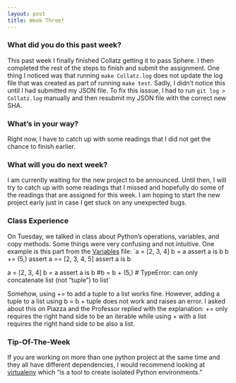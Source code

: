 ```yaml
---
layout: post
title: Week Three!
---
```


### What did you do this past week?

This past week I finally finished Collatz getting it to pass Sphere. I then completed the rest of the steps to finish and submit the assignment. One thing I noticed was that running `make Collatz.log` does not update the log file that was created as part of running `make test`. Sadly, I didn’t notice this until I had submitted my JSON file. To fix this isssue, I had to run `git log > Collatz.log` manually and then resubmit my JSON file with the correct new SHA.

### What’s in your way?

Right now, I have to catch up with some readings that I did not get the chance to finish earlier.

### What will you do next week?

I am currently waiting for the new project to be announced. Until then, I will try to catch up with some readings that I missed and hopefully do some of the readings that are assigned for this week. I am hoping to start the new project early just in case I get stuck on any unexpected bugs.

### Class Experience 

On Tuesday, we talked in class about Python’s operations, variables, and copy methods. Some things were very confusing and not intuitive. One example is this part from the [Variables](https://github.com/fareszf/cs373/blob/master/examples/Variables.py) file:
`a = [2, 3, 4]
b = a
assert a is b
b += (5,)
assert a == [2, 3, 4, 5]
assert a is b

a = [2, 3, 4]
b = a
assert a is b
#b = b + (5,) # TypeError: can only concatenate list (not “tuple”) to list`

Somehow, using += to add a tuple to a list works fine. However, adding a tuple to a list using b = b + tuple does not work and raises an error. I asked about this on Piazza and the Professor replied with the explanation: += only requires the right hand side to be an iterable while using + with a list requires the right hand side to be also a list.



### Tip-Of-The-Week

If you are working on more than one python project at the same time and they all have different dependencies, I would recommend looking at [virtualenv](https://virtualenv.pypa.io/en/stable/) which “is a tool to create isolated Python environments.”

